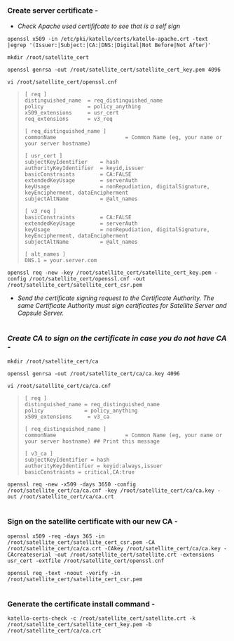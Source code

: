 #

### Create server certificate -

* *Check Apache used certififcate to see that is a self sign*

```
openssl x509 -in /etc/pki/katello/certs/katello-apache.crt -text |egrep '(Issuer:|Subject:|CA:|DNS:|Digital|Not Before|Not After)'
```
```
mkdir /root/satellite_cert
```
```
openssl genrsa -out /root/satellite_cert/satellite_cert_key.pem 4096
```
```
vi /root/satellite_cert/openssl.cnf
```

>```
> [ req ]
> distinguished_name  = req_distinguished_name
> policy              = policy_anything 
> x509_extensions     = usr_cert 
> req_extensions      = v3_req 
> 
> [ req_distinguished_name ] 
> commonName                      = Common Name (eg, your name or your server hostname) 
> 
> [ usr_cert ] 
> subjectKeyIdentifier    = hash
> authorityKeyIdentifier  = keyid,issuer
> basicConstraints        = CA:FALSE
> extendedKeyUsage        = serverAuth
> keyUsage                = nonRepudiation, digitalSignature, keyEncipherment, dataEncipherment
> subjectAltName          = @alt_names
> 
> [ v3_req ]
> basicConstraints        = CA:FALSE
> extendedKeyUsage        = serverAuth
> keyUsage                = nonRepudiation, digitalSignature, keyEncipherment, dataEncipherment
> subjectAltName          = @alt_names
> 
> [ alt_names ]
> DNS.1 = your.server.com
> ```

```
openssl req -new -key /root/satellite_cert/satellite_cert_key.pem -config /root/satellite_cert/openssl.cnf -out /root/satellite_cert/satellite_cert_csr.pem
```

* *Send the certificate signing request to the Certificate Authority. The same Certificate Authority must sign certificates for Satellite Server and Capsule Server.*

#

### *Create CA to sign on the certificate in case you do not have CA -*

```
mkdir /root/satellite_cert/ca
```
```
openssl genrsa -out /root/satellite_cert/ca/ca.key 4096
```
```
vi /root/satellite_cert/ca/ca.cnf
```

>```
> [ req ]
> distinguished_name = req_distinguished_name
> policy             = policy_anything
> x509_extensions     = v3_ca
> 
> [ req_distinguished_name ]
> commonName                      = Common Name (eg, your name or your server hostname) ## Print this message
>
> [ v3_ca ]
> subjectKeyIdentifier = hash
> authorityKeyIdentifier = keyid:always,issuer
> basicConstraints = critical,CA:true
> ```

```
openssl req -new -x509 -days 3650 -config /root/satellite_cert/ca/ca.cnf -key /root/satellite_cert/ca/ca.key -out /root/satellite_cert/ca/ca.crt
```

#

### Sign on the satellite certificate with our new CA -


```
openssl x509 -req -days 365 -in /root/satellite_cert/satellite_cert_csr.pem -CA /root/satellite_cert/ca/ca.crt -CAkey /root/satellite_cert/ca/ca.key -CAcreateserial -out /root/satellite_cert/satellite.crt -extensions usr_cert -extfile /root/satellite_cert/openssl.cnf
```
```
openssl req -text -noout -verify -in /root/satellite_cert/satellite_cert_csr.pem
```

#

### Generate the certificate install command -

```
katello-certs-check -c /root/satellite_cert/satellite.crt -k /root/satellite_cert/satellite_cert_key.pem -b /root/satellite_cert/ca/ca.crt
```


